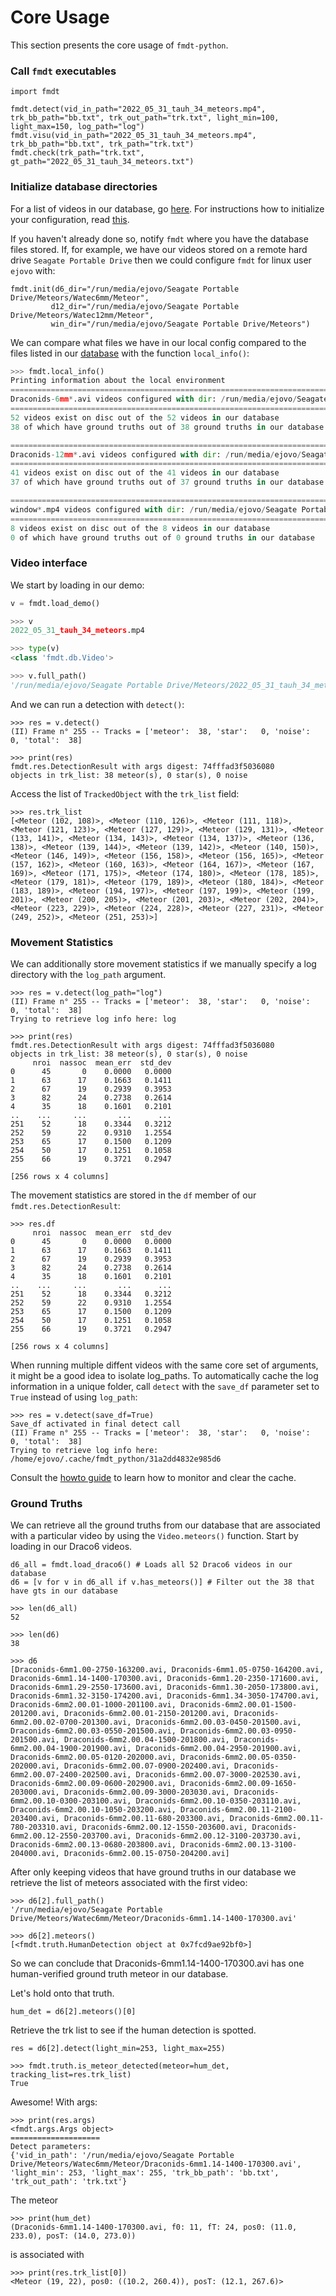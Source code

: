 # Core Usage

This section presents the core usage of `fmdt-python`.

### Call `fmdt` executables

```
import fmdt

fmdt.detect(vid_in_path="2022_05_31_tauh_34_meteors.mp4", trk_bb_path="bb.txt", trk_out_path="trk.txt", light_min=100, light_max=150, log_path="log")
fmdt.visu(vid_in_path="2022_05_31_tauh_34_meteors.mp4", trk_bb_path="bb.txt", trk_path="trk.txt")
fmdt.check(trk_path="trk.txt", gt_path="2022_05_31_tauh_34_meteors.txt")
```

### Initialize database directories

For a list of videos in our database, go [here](./explanation/video_database.md). For instructions how to initialize your configuration, read [this](./howto/0_initialization.md).

If you haven't already done so, notify `fmdt` where you have the database files stored. If, for example, we have our videos stored on a remote hard drive `Seagate Portable Drive` then we could configure `fmdt` for linux user `ejovo` with:

```
fmdt.init(d6_dir="/run/media/ejovo/Seagate Portable Drive/Meteors/Watec6mm/Meteor",
         d12_dir="/run/media/ejovo/Seagate Portable Drive/Meteors/Watec12mm/Meteor",
         win_dir="/run/media/ejovo/Seagate Portable Drive/Meteors")
```

We can compare what files we have in our local config compared to the files listed in our [database](./explanation/video_database.md) with the function `local_info()`:
```py
>>> fmdt.local_info()
Printing information about the local environment
================================================================================
Draconids-6mm*.avi videos configured with dir: /run/media/ejovo/Seagate Portable Drive/Meteors/Watec6mm/Meteor/
================================================================================
52 videos exist on disc out of the 52 videos in our database
38 of which have ground truths out of 38 ground truths in our database

================================================================================
Draconids-12mm*.avi videos configured with dir: /run/media/ejovo/Seagate Portable Drive/Meteors/Watec12mm/Meteor/
================================================================================
41 videos exist on disc out of the 41 videos in our database
37 of which have ground truths out of 37 ground truths in our database

================================================================================
window*.mp4 videos configured with dir: /run/media/ejovo/Seagate Portable Drive/Meteors/
================================================================================
8 videos exist on disc out of the 8 videos in our database
0 of which have ground truths out of 0 ground truths in our database
```

### Video interface

We start by loading in our demo:

```py
v = fmdt.load_demo()
```

```py
>>> v
2022_05_31_tauh_34_meteors.mp4

>>> type(v)
<class 'fmdt.db.Video'>

>>> v.full_path()
'/run/media/ejovo/Seagate Portable Drive/Meteors/2022_05_31_tauh_34_meteors.mp4'
```

And we can run a detection with `detect()`:

```
>>> res = v.detect()
(II) Frame n° 255 -- Tracks = ['meteor':  38, 'star':   0, 'noise':   0, 'total':  38]

>>> print(res)
fmdt.res.DetectionResult with args digest: 74fffad3f5036080
objects in trk_list: 38 meteor(s), 0 star(s), 0 noise
```

Access the list of `TrackedObject` with the `trk_list` field:

```
>>> res.trk_list
[<Meteor (102, 108)>, <Meteor (110, 126)>, <Meteor (111, 118)>, <Meteor (121, 123)>, <Meteor (127, 129)>, <Meteor (129, 131)>, <Meteor (133, 141)>, <Meteor (134, 143)>, <Meteor (134, 137)>, <Meteor (136, 138)>, <Meteor (139, 144)>, <Meteor (139, 142)>, <Meteor (140, 150)>, <Meteor (146, 149)>, <Meteor (156, 158)>, <Meteor (156, 165)>, <Meteor (157, 162)>, <Meteor (160, 163)>, <Meteor (164, 167)>, <Meteor (167, 169)>, <Meteor (171, 175)>, <Meteor (174, 180)>, <Meteor (178, 185)>, <Meteor (179, 181)>, <Meteor (179, 189)>, <Meteor (180, 184)>, <Meteor (183, 189)>, <Meteor (194, 197)>, <Meteor (197, 199)>, <Meteor (199, 201)>, <Meteor (200, 205)>, <Meteor (201, 203)>, <Meteor (202, 204)>, <Meteor (223, 229)>, <Meteor (224, 228)>, <Meteor (227, 231)>, <Meteor (249, 252)>, <Meteor (251, 253)>]
```

### Movement Statistics

We can additionally store movement statistics if we manually specify a log directory with the `log_path` argument.

```
>>> res = v.detect(log_path="log")
(II) Frame n° 255 -- Tracks = ['meteor':  38, 'star':   0, 'noise':   0, 'total':  38]
Trying to retrieve log info here: log

>>> print(res)
fmdt.res.DetectionResult with args digest: 74fffad3f5036080
objects in trk_list: 38 meteor(s), 0 star(s), 0 noise
     nroi  nassoc  mean_err  std_dev
0      45       0    0.0000   0.0000
1      63      17    0.1663   0.1411
2      67      19    0.2939   0.3953
3      82      24    0.2738   0.2614
4      35      18    0.1601   0.2101
..    ...     ...       ...      ...
251    52      18    0.3344   0.3212
252    59      22    0.9310   1.2554
253    65      17    0.1500   0.1209
254    50      17    0.1251   0.1058
255    66      19    0.3721   0.2947

[256 rows x 4 columns]
```

The movement statistics are stored in the `df` member of our `fmdt.res.DetectionResult`:

```
>>> res.df
     nroi  nassoc  mean_err  std_dev
0      45       0    0.0000   0.0000
1      63      17    0.1663   0.1411
2      67      19    0.2939   0.3953
3      82      24    0.2738   0.2614
4      35      18    0.1601   0.2101
..    ...     ...       ...      ...
251    52      18    0.3344   0.3212
252    59      22    0.9310   1.2554
253    65      17    0.1500   0.1209
254    50      17    0.1251   0.1058
255    66      19    0.3721   0.2947

[256 rows x 4 columns]
```

When running multiple diffent videos with the same core set of arguments, it might be a good idea to isolate log_paths. To automatically cache the log information in a unique folder, call `detect` with the `save_df` parameter set to `True` instead of using `log_path`:

```
>>> res = v.detect(save_df=True)
Save_df activated in final detect call
(II) Frame n° 255 -- Tracks = ['meteor':  38, 'star':   0, 'noise':   0, 'total':  38]
Trying to retrieve log info here: /home/ejovo/.cache/fmdt_python/31a2dd4832e985d6
```

Consult the [howto guide](./howto/4_use_the_cache.md) to learn how to monitor and clear the cache.

### Ground Truths

We can retrieve all the ground truths from our database that are associated with a particular video by using the `Video.meteors()` function. Start by loading in our Draco6 videos.

```
d6_all = fmdt.load_draco6() # Loads all 52 Draco6 videos in our database
d6 = [v for v in d6_all if v.has_meteors()] # Filter out the 38 that have gts in our database
```

```
>>> len(d6_all)
52

>>> len(d6)
38

>>> d6
[Draconids-6mm1.00-2750-163200.avi, Draconids-6mm1.05-0750-164200.avi, Draconids-6mm1.14-1400-170300.avi, Draconids-6mm1.20-2350-171600.avi, Draconids-6mm1.29-2550-173600.avi, Draconids-6mm1.30-2050-173800.avi, Draconids-6mm1.32-3150-174200.avi, Draconids-6mm1.34-3050-174700.avi, Draconids-6mm2.00.01-1000-201100.avi, Draconids-6mm2.00.01-1500-201200.avi, Draconids-6mm2.00.01-2150-201200.avi, Draconids-6mm2.00.02-0700-201300.avi, Draconids-6mm2.00.03-0450-201500.avi, Draconids-6mm2.00.03-0550-201500.avi, Draconids-6mm2.00.03-0950-201500.avi, Draconids-6mm2.00.04-1500-201800.avi, Draconids-6mm2.00.04-1900-201900.avi, Draconids-6mm2.00.04-2950-201900.avi, Draconids-6mm2.00.05-0120-202000.avi, Draconids-6mm2.00.05-0350-202000.avi, Draconids-6mm2.00.07-0900-202400.avi, Draconids-6mm2.00.07-2400-202500.avi, Draconids-6mm2.00.07-3000-202530.avi, Draconids-6mm2.00.09-0600-202900.avi, Draconids-6mm2.00.09-1650-203000.avi, Draconids-6mm2.00.09-3000-203030.avi, Draconids-6mm2.00.10-0300-203100.avi, Draconids-6mm2.00.10-0350-203110.avi, Draconids-6mm2.00.10-1050-203200.avi, Draconids-6mm2.00.11-2100-203400.avi, Draconids-6mm2.00.11-680-203300.avi, Draconids-6mm2.00.11-780-203310.avi, Draconids-6mm2.00.12-1550-203600.avi, Draconids-6mm2.00.12-2550-203700.avi, Draconids-6mm2.00.12-3100-203730.avi, Draconids-6mm2.00.13-0680-203800.avi, Draconids-6mm2.00.13-3100-204000.avi, Draconids-6mm2.00.15-0750-204200.avi]
```

After only keeping videos that have ground truths in our database we retrieve the list of meteors associated with the first video:

```
>>> d6[2].full_path()
'/run/media/ejovo/Seagate Portable Drive/Meteors/Watec6mm/Meteor/Draconids-6mm1.14-1400-170300.avi'

>>> d6[2].meteors()
[<fmdt.truth.HumanDetection object at 0x7fcd9ae92bf0>]
```

So we can conclude that Draconids-6mm1.14-1400-170300.avi has one human-verified ground truth meteor 
in our database.

Let's hold onto that truth.

```
hum_det = d6[2].meteors()[0]
```

Retrieve the trk list to see if the human detection is spotted.

```
res = d6[2].detect(light_min=253, light_max=255)

>>> fmdt.truth.is_meteor_detected(meteor=hum_det, tracking_list=res.trk_list)
True
```

Awesome! With args:

```
>>> print(res.args)
<fmdt.args.Args object>
====================
Detect parameters: 
{'vid_in_path': '/run/media/ejovo/Seagate Portable Drive/Meteors/Watec6mm/Meteor/Draconids-6mm1.14-1400-170300.avi', 'light_min': 253, 'light_max': 255, 'trk_bb_path': 'bb.txt', 'trk_out_path': 'trk.txt'}
```

The meteor
```
>>> print(hum_det)
(Draconids-6mm1.14-1400-170300.avi, f0: 11, fT: 24, pos0: (11.0, 233.0), posT: (14.0, 273.0))
```

is associated with 

```
>>> print(res.trk_list[0])
<Meteor (19, 22), pos0: ((10.2, 260.4)), posT: (12.1, 267.6)>
```